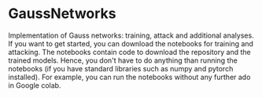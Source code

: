 # GaussNetworks
Implementation of Gauss networks: training, attack and additional analyses. If you want to get started, you can download the notebooks for training and attacking. The notebooks contain code to download the repository and the trained models. Hence, you don't have to do anything than running the notebooks (if you have standard libraries such as numpy and pytorch installed). For example, you can run the notebooks without any further ado in Google colab.

